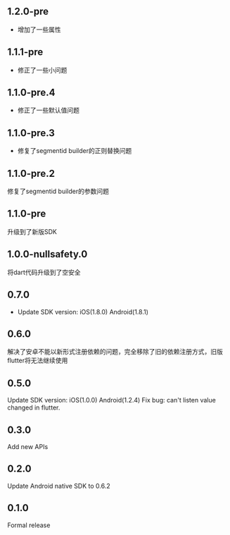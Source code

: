 
## 1.2.0-pre

* 增加了一些属性
## 1.1.1-pre

* 修正了一些小问题
## 1.1.0-pre.4

* 修正了一些默认值问题

## 1.1.0-pre.3

* 修复了segmentid builder的正则替换问题

## 1.1.0-pre.2

修复了segmentid builder的参数问题
## 1.1.0-pre

升级到了新版SDK
## 1.0.0-nullsafety.0

将dart代码升级到了空安全

## 0.7.0

* Update SDK version: iOS(1.8.0) Android(1.8.1)

## 0.6.0

解决了安卓不能以新形式注册依赖的问题，完全移除了旧的依赖注册方式，旧版flutter将无法继续使用

## 0.5.0
Update SDK version: iOS(1.0.0) Android(1.2.4)
Fix bug: can't listen value changed in flutter.

## 0.3.0
Add new APIs

## 0.2.0
Update Android native SDK to 0.6.2

## 0.1.0
Formal release



